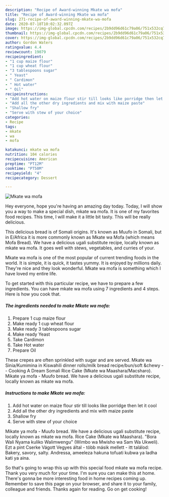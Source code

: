 ```yaml
---
description: "Recipe of Award-winning Mkate wa mofa"
title: "Recipe of Award-winning Mkate wa mofa"
slug: 271-recipe-of-award-winning-mkate-wa-mofa
date: 2020-07-18T10:02:32.097Z
image: https://img-global.cpcdn.com/recipes/2b9dd96d61c79a06/751x532cq70/mkate-wa-mofa-recipe-main-photo.jpg
thumbnail: https://img-global.cpcdn.com/recipes/2b9dd96d61c79a06/751x532cq70/mkate-wa-mofa-recipe-main-photo.jpg
cover: https://img-global.cpcdn.com/recipes/2b9dd96d61c79a06/751x532cq70/mkate-wa-mofa-recipe-main-photo.jpg
author: Gordon Waters
ratingvalue: 4.4
reviewcount: 19079
recipeingredient:
- "1 cup maize flour"
- "1 cup wheat flour"
- "3 tablespoons sugar"
- " Yeast"
- " Cardimon"
- " Hot water"
- " Oil"
recipeinstructions:
- "Add hot water on maize flour stir till looks like porridge then let it cool"
- "Add all the other dry ingredients and mix with maize paste"
- "Shallow fry"
- "Serve with stew of your choice"
categories:
- Recipe
tags:
- mkate
- wa
- mofa

katakunci: mkate wa mofa 
nutrition: 104 calories
recipecuisine: American
preptime: "PT12M"
cooktime: "PT50M"
recipeyield: "4"
recipecategory: Dessert

---
```



![Mkate wa mofa](https://img-global.cpcdn.com/recipes/2b9dd96d61c79a06/751x532cq70/mkate-wa-mofa-recipe-main-photo.jpg)

Hey everyone, hope you're having an amazing day today. Today, I will show you a way to make a special dish, mkate wa mofa. It is one of my favorites food recipes. This time, I will make it a little bit tasty. This will be really delicious.

This delicious bread is of Somali origins. It&#39;s known as Muufo in Somali, but in E/Africa it is more commonly known as Mkate wa Mofa (which means Mofa Bread). We have a delicious ugali substitute recipe, locally known as mkate wa mofa. It goes well with stews, vegetables, and curries of your.

Mkate wa mofa is one of the most popular of current trending foods in the world. It is simple, it is quick, it tastes yummy. It is enjoyed by millions daily. They're nice and they look wonderful. Mkate wa mofa is something which I have loved my entire life.


To get started with this particular recipe, we have to prepare a few ingredients. You can have mkate wa mofa using 7 ingredients and 4 steps. Here is how you cook that.

<!--inarticleads1-->

##### The ingredients needed to make Mkate wa mofa:

1. Prepare 1 cup maize flour
1. Make ready 1 cup wheat flour
1. Make ready 3 tablespoons sugar
1. Make ready  Yeast
1. Take  Cardimon
1. Take  Hot water
1. Prepare  Oil


These crepes are often sprinkled with sugar and are served. Mkate wa Sinia/Kumimina in Kiswahili dinner rolls/milk bread recipe/bun/soft &amp;chewy -- Cooking A Dream Somali Rice Cake (Mkate wa Maashara/Macsharo). Mikate ya mofa - Muufo bread. We have a delicious ugali substitute recipe, locally known as mkate wa mofa. 

<!--inarticleads2-->

##### Instructions to make Mkate wa mofa:

1. Add hot water on maize flour stir till looks like porridge then let it cool
1. Add all the other dry ingredients and mix with maize paste
1. Shallow fry
1. Serve with stew of your choice


Mikate ya mofa - Muufo bread. We have a delicious ugali substitute recipe, locally known as mkate wa mofa. Rice Cake (Mkate wa Maashara). &#34;Bora Wali Nyama kuliko Walimwengu&#34; (Wimbo wa Mwisho wa Sam Wa Ukweli). Ezt a pint Cserke Vágott Vegyes által - több másik mellett - itt találod: Bakery, savory, salty. Andressa, ameeleza hakuna tofuati kubwa ya ladha kati ya aina. 

So that's going to wrap this up with this special food mkate wa mofa recipe. Thank you very much for your time. I'm sure you can make this at home. There's gonna be more interesting food in home recipes coming up. Remember to save this page on your browser, and share it to your family, colleague and friends. Thanks again for reading. Go on get cooking!
